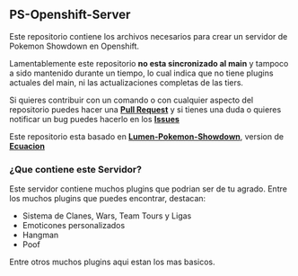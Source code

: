PS-Openshift-Server
----------

Este repositorio contiene los archivos necesarios para crear un servidor 
de Pokemon Showdown en Openshift.

Lamentablemente este repositorio **no esta sincronizado al main** y tampoco
a sido mantenido durante un tiempo, lo cual indica que no tiene plugins
actuales del main, ni las actualizaciones completas de las tiers.

Si quieres contribuir con un comando o con cualquier aspecto del repositorio
puedes hacer una [**Pull Request**](https://github.com/Kevinxzllz/PS-Openshift-Server/pulls)
y si tienes una duda o quieres notificar un bug puedes hacerlo en los
[**Issues**](https://github.com/Kevinxzllz/PS-Openshift-Server/issues)

Este repositorio esta basado en **[Lumen-Pokemon-Showdown](https://github.com/Ecuacion/Lumen-Pokemon-Showdown)**,
version de **[Ecuacion](https://github.com/Ecuacion)**

### ¿Que contiene este Servidor?

Este servidor contiene muchos plugins que podrian ser de tu agrado.
Entre los muchos plugins que puedes encontrar, destacan:

- Sistema de Clanes, Wars, Team Tours y Ligas
- Emoticones personalizados
- Hangman
- Poof

Entre otros muchos plugins aqui estan los mas basicos.